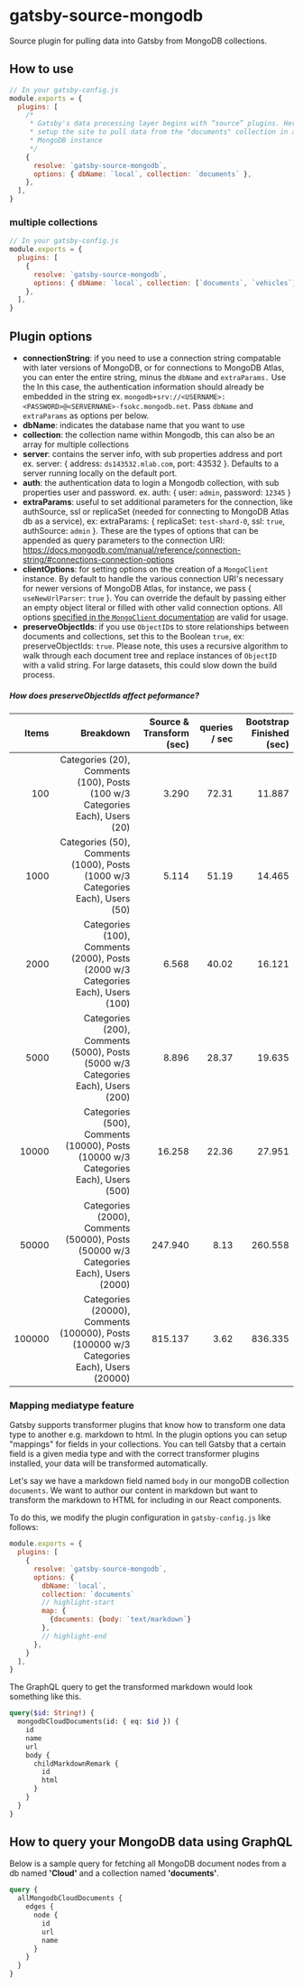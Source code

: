 # gatsby-source-mongodb

Source plugin for pulling data into Gatsby from MongoDB collections.

## How to use

```javascript
// In your gatsby-config.js
module.exports = {
  plugins: [
    /*
     * Gatsby's data processing layer begins with “source” plugins. Here we
     * setup the site to pull data from the "documents" collection in a local
     * MongoDB instance
     */
    {
      resolve: `gatsby-source-mongodb`,
      options: { dbName: `local`, collection: `documents` },
    },
  ],
}
```

### multiple collections

```javascript
// In your gatsby-config.js
module.exports = {
  plugins: [
    {
      resolve: `gatsby-source-mongodb`,
      options: { dbName: `local`, collection: [`documents`, `vehicles`] },
    },
  ],
}
```

## Plugin options

- **connectionString**: if you need to use a connection string compatable with later versions of MongoDB, or for connections to MongoDB Atlas, you can enter the entire string, minus the `dbName` and `extraParams.` Use the In this case, the authentication information should already be embedded in the string ex. `mongodb+srv://<USERNAME>:<PASSWORD>@<SERVERNANE>-fsokc.mongodb.net`. Pass `dbName` and `extraParams` as options per below.
- **dbName**: indicates the database name that you want to use
- **collection**: the collection name within Mongodb, this can also be an array
  for multiple collections
- **server**: contains the server info, with sub properties address and port ex.
  server: { address: `ds143532.mlab.com`, port: 43532 }. Defaults to a server
  running locally on the default port.
- **auth**: the authentication data to login a Mongodb collection, with sub
  properties user and password. ex. auth: { user: `admin`, password: `12345` }
- **extraParams**: useful to set additional parameters for the connection, like authSource, ssl or replicaSet
  (needed for connecting to MongoDB Atlas db as a service), ex: extraParams: { replicaSet: `test-shard-0`, ssl: `true`, authSource: `admin` }. These are the types of options that can be appended as query parameters to the connection URI: https://docs.mongodb.com/manual/reference/connection-string/#connections-connection-options
- **clientOptions**: for setting options on the creation of a `MongoClient` instance. By default to handle the various connection URI's necessary for newer versions of MongoDB Atlas, for instance, we pass { `useNewUrlParser`: `true` }. You can override the default by passing either an empty object literal or filled with other valid connection options. All options [specified in the `MongoClient` documentation](http://mongodb.github.io/node-mongodb-native/3.1/reference/connecting/connection-settings/) are valid for usage.
- **preserveObjectIds**: if you use `ObjectID`s to store relationships between documents and collections, set this to the Boolean `true`, ex: preserveObjectIds: `true`. Please note, this uses a recursive algorithm to walk through each document tree and replace instances of `ObjectID` with a valid string. For large datasets, this could slow down the build process.

##### How does _preserveObjectIds_ affect peformance?

|  Items |                                                                                Breakdown | Source & Transform (sec) | queries / sec | Bootstrap Finished (sec) |
| -----: | ---------------------------------------------------------------------------------------: | -----------------------: | ------------: | -----------------------: |
|    100 |             Categories (20), Comments (100), Posts (100 w/3 Categories Each), Users (20) |                    3.290 |         72.31 |                   11.887 |
|   1000 |           Categories (50), Comments (1000), Posts (1000 w/3 Categories Each), Users (50) |                    5.114 |         51.19 |                   14.465 |
|   2000 |         Categories (100), Comments (2000), Posts (2000 w/3 Categories Each), Users (100) |                    6.568 |         40.02 |                   16.121 |
|   5000 |         Categories (200), Comments (5000), Posts (5000 w/3 Categories Each), Users (200) |                    8.896 |         28.37 |                   19.635 |
|  10000 |       Categories (500), Comments (10000), Posts (10000 w/3 Categories Each), Users (500) |                   16.258 |         22.36 |                   27.951 |
|  50000 |     Categories (2000), Comments (50000), Posts (50000 w/3 Categories Each), Users (2000) |                  247.940 |          8.13 |                  260.558 |
| 100000 | Categories (20000), Comments (100000), Posts (100000 w/3 Categories Each), Users (20000) |                  815.137 |          3.62 |                  836.335 |

### Mapping mediatype feature

Gatsby supports transformer plugins that know how to transform one data type to
another e.g. markdown to html. In the plugin options you can setup "mappings"
for fields in your collections. You can tell Gatsby that a certain field is a
given media type and with the correct transformer plugins installed, your data
will be transformed automatically.

Let's say we have a markdown field named `body` in our mongoDB collection
`documents`. We want to author our content in markdown but want to transform the
markdown to HTML for including in our React components.

To do this, we modify the plugin configuration in `gatsby-config.js` like
follows:

```javascript
module.exports = {
  plugins: [
    {
      resolve: `gatsby-source-mongodb`,
      options: {
        dbName: `local`,
        collection: `documents`
        // highlight-start
        map: {
          {documents: {body: `text/markdown`}
        },
        // highlight-end
      },
    }
  ],
}
```

The GraphQL query to get the transformed markdown would look something like
this.

```graphql
query($id: String!) {
  mongodbCloudDocuments(id: { eq: $id }) {
    id
    name
    url
    body {
      childMarkdownRemark {
        id
        html
      }
    }
  }
}
```

## How to query your MongoDB data using GraphQL

Below is a sample query for fetching all MongoDB document nodes from a db named
**'Cloud'** and a collection named **'documents'**.

```graphql
query {
  allMongodbCloudDocuments {
    edges {
      node {
        id
        url
        name
      }
    }
  }
}
```
